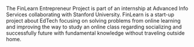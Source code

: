 The FinLearn Entrepreneur Project is part of an internship at Advanced Info Services collaborating with Stanford University. FinLearn is a start-up project about EdTech focusing on solving problems from online learning and improving the way to study an online class regarding socializing and successfully future with fundamental knowledge without traveling outside home.

